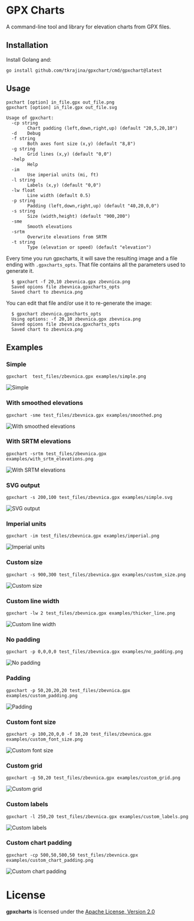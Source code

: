 # GPX Charts

A command-line tool and library for elevation charts from GPX files.

## Installation

Install Golang and:

    go install github.com/tkrajina/gpxchart/cmd/gpxchart@latest

## Usage

```
pxchart [option] in_file.gpx out_file.png
gpxchart [option] in_file.gpx out_file.svg

Usage of gpxchart:
  -cp string
        Chart padding (left,down,right,up) (default "20,5,20,10")
  -d    Debug
  -f string
        Both axes font size (x,y) (default "8,8")
  -g string
        Grid lines (x,y) (default "0,0")
  -help
        Help
  -im
        Use imperial units (mi, ft)
  -l string
        Labels (x,y) (default "0,0")
  -lw float
        Line width (default 0.5)
  -p string
        Padding (left,down,right,up) (default "40,20,0,0")
  -s string
        Size (width,height) (default "900,200")
  -sme
        Smooth elevations
  -srtm
        Overwrite elevations from SRTM
  -t string
        Type (elevation or speed) (default "elevation")
```

Every time you run gpxcharts, it will save the resulting image and a file ending with `.gpxcharts_opts`.
That file contains all the parameters used to generate it.

      $ gpxchart -f 20,10 zbevnica.gpx zbevnica.png
      Saved opions file zbevnica.gpxcharts_opts
      Saved chart to zbevnica.png

You can edit that file and/or use it to re-generate the image:

      $ gpxchart zbevnica.gpxcharts_opts 
      Using options: -f 20,10 zbevnica.gpx zbevnica.png
      Saved opions file zbevnica.gpxcharts_opts
      Saved chart to zbevnica.png

## Examples



### Simple

`gpxchart  test_files/zbevnica.gpx examples/simple.png`

![Simple](examples/simple.png)

### With smoothed elevations

`gpxchart -sme test_files/zbevnica.gpx examples/smoothed.png`

![With smoothed elevations](examples/smoothed.png)

### With SRTM elevations

`gpxchart -srtm test_files/zbevnica.gpx examples/with_srtm_elevations.png`

![With SRTM elevations](examples/with_srtm_elevations.png)

### SVG output

`gpxchart -s 200,100 test_files/zbevnica.gpx examples/simple.svg`

![SVG output](examples/simple.svg)

### Imperial units

`gpxchart -im test_files/zbevnica.gpx examples/imperial.png`

![Imperial units](examples/imperial.png)

### Custom size

`gpxchart -s 900,300 test_files/zbevnica.gpx examples/custom_size.png`

![Custom size](examples/custom_size.png)

### Custom line width

`gpxchart -lw 2 test_files/zbevnica.gpx examples/thicker_line.png`

![Custom line width](examples/thicker_line.png)

### No padding

`gpxchart -p 0,0,0,0 test_files/zbevnica.gpx examples/no_padding.png`

![No padding](examples/no_padding.png)

### Padding

`gpxchart -p 50,20,20,20 test_files/zbevnica.gpx examples/custom_padding.png`

![Padding](examples/custom_padding.png)

### Custom font size

`gpxchart -p 100,20,0,0 -f 10,20 test_files/zbevnica.gpx examples/custom_font_size.png`

![Custom font size](examples/custom_font_size.png)

### Custom grid

`gpxchart -g 50,20 test_files/zbevnica.gpx examples/custom_grid.png`

![Custom grid](examples/custom_grid.png)

### Custom labels

`gpxchart -l 250,20 test_files/zbevnica.gpx examples/custom_labels.png`

![Custom labels](examples/custom_labels.png)

### Custom chart padding

`gpxchart -cp 500,50,500,50 test_files/zbevnica.gpx examples/custom_chart_padding.png`

![Custom chart padding](examples/custom_chart_padding.png)








# License

**gpxcharts** is licensed under the [Apache License, Version 2.0](http://www.apache.org/licenses/LICENSE-2.0)
